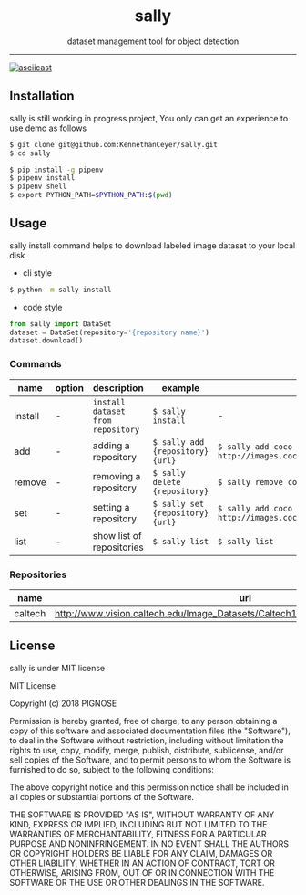 <h1 align="center">sally</h1>

<p align="center">dataset management tool for object detection</p>

---

[![asciicast](https://asciinema.org/a/187717.png)](https://asciinema.org/a/187717)

## Installation

sally is still working in progress project, You only can get an experience to use demo as follows

```bash
$ git clone git@github.com:KennethanCeyer/sally.git
$ cd sally
```

```bash
$ pip install -g pipenv
$ pipenv install
$ pipenv shell
$ export PYTHON_PATH=$PYTHON_PATH:$(pwd)
```

## Usage

sally install command helps to download labeled image dataset to your local disk


- cli style
```bash
$ python -m sally install
```

- code style
```python
from sally import DataSet
dataset = DataSet(repository='{repository name}')
dataset.download()
```

### Commands

name | option | description | example | note
-----|--------|-------------|---------|----------
install | - | `install dataset from repository` | `$ sally install` | -
add | - | adding a repository | `$ sally add {repository} {url}` | `$ sally add coco http://images.cocodataset.org/zips/val2017.zip` | TBA
remove | - | removing a repository | `$ sally delete {repository}` | `$ sally remove coco` | TBA
set | - | setting a repository | `$ sally set {repository} {url}` | `$ sally add coco http://images.cocodataset.org/zips/val2017.zip` | TBA
list | - | show list of repositories | `$ sally list` | `$ sally list` | TBA

### Repositories

name | url | images
-----|-----|---------
caltech | http://www.vision.caltech.edu/Image_Datasets/Caltech101/101_ObjectCategories.tar.gz | 9145


## License

sally is under MIT license

MIT License

Copyright (c) 2018 PIGNOSE

Permission is hereby granted, free of charge, to any person obtaining a copy
of this software and associated documentation files (the "Software"), to deal
in the Software without restriction, including without limitation the rights
to use, copy, modify, merge, publish, distribute, sublicense, and/or sell
copies of the Software, and to permit persons to whom the Software is
furnished to do so, subject to the following conditions:

The above copyright notice and this permission notice shall be included in all
copies or substantial portions of the Software.

THE SOFTWARE IS PROVIDED "AS IS", WITHOUT WARRANTY OF ANY KIND, EXPRESS OR
IMPLIED, INCLUDING BUT NOT LIMITED TO THE WARRANTIES OF MERCHANTABILITY,
FITNESS FOR A PARTICULAR PURPOSE AND NONINFRINGEMENT. IN NO EVENT SHALL THE
AUTHORS OR COPYRIGHT HOLDERS BE LIABLE FOR ANY CLAIM, DAMAGES OR OTHER
LIABILITY, WHETHER IN AN ACTION OF CONTRACT, TORT OR OTHERWISE, ARISING FROM,
OUT OF OR IN CONNECTION WITH THE SOFTWARE OR THE USE OR OTHER DEALINGS IN THE
SOFTWARE.
